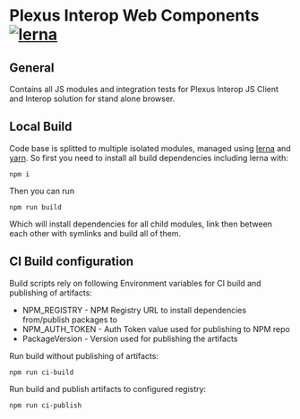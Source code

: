 
# Plexus Interop Web Components [![lerna](https://img.shields.io/badge/maintained%20with-lerna-cc00ff.svg)](https://lernajs.io/)

## General 

Contains all JS modules and integration tests for Plexus Interop JS Client and Interop solution for stand alone browser.

## Local Build

Code base is splitted to multiple isolated modules, managed using [lerna](https://lernajs.io/) and [yarn](https://yarnpkg.com). So first you need to install all build dependencies including lerna with: 

```
npm i
```
Then you can run 
```
npm run build
```
Which will install dependencies for all child modules, link then between each other with symlinks and build all of them.

## CI Build configuration

Build scripts rely on following Environment variables for CI build and publishing of artifacts:

- NPM_REGISTRY - NPM Registry URL to install dependencies from/publish packages to
- NPM_AUTH_TOKEN - Auth Token value used for publishing to NPM repo
- PackageVersion - Version used for publishing the artifacts

Run build without publishing of artifacts:

```
npm run ci-build
```

Run build and publish artifacts to configured registry:

```
npm run ci-publish
```